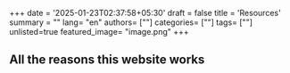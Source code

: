 +++
date = '2025-01-23T02:37:58+05:30'
draft = false
title = 'Resources'
summary = ""
lang= "en"
authors= [""]
categories= [""]
tags= [""]
unlisted=true
featured_image= "image.png"
+++

## All the reasons this website works